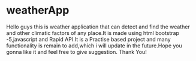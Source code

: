 # weatherApp
Hello guys this is weather application that can detect and find the weather and other climatic factors of any place.It is made using html bootstrap -5,javascript and Rapid API.It is a Practise based project and many functionality is remain to add,which i will update in the future.Hope you gonna like it and feel free to give suggestion.
Thank You!
